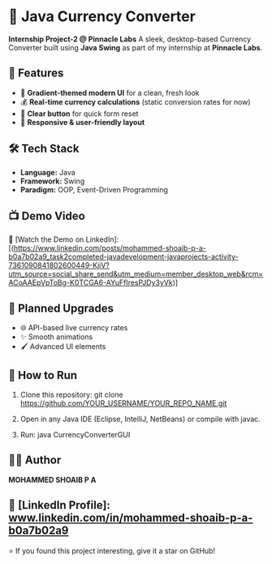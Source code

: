 # 💱 Java Currency Converter
**Internship Project-2 @ Pinnacle Labs**
A sleek, desktop-based Currency Converter built using **Java Swing** as part of my internship at **Pinnacle Labs**.

## 🚀 Features
- 🎨 **Gradient-themed modern UI** for a clean, fresh look
- 💰 **Real-time currency calculations** (static conversion rates for now)
- 🧹 **Clear button** for quick form reset
- 🔹 **Responsive & user-friendly layout**

## 🛠 Tech Stack
- **Language:** Java
- **Framework:** Swing
- **Paradigm:** OOP, Event-Driven Programming

## 📺 Demo Video
🎥 [Watch the Demo on LinkedIn]:[(https://www.linkedin.com/posts/mohammed-shoaib-p-a-b0a7b02a9_task2completed-javadevelopment-javaprojects-activity-7361090841802600449-KjiV?utm_source=social_share_send&utm_medium=member_desktop_web&rcm=ACoAAEpVpToBg-K0TCGA6-AYuFfIresPJDy3yVk)]

## 📌 Planned Upgrades
- 🌐 API-based live currency rates
- ✨ Smooth animations
- 🖌 Advanced UI elements

## 📂 How to Run
1. Clone this repository:
   git clone https://github.com/YOUR_USERNAME/YOUR_REPO_NAME.git

2. Open in any Java IDE (Eclipse, IntelliJ, NetBeans) or compile with javac.

3. Run:
   java CurrencyConverterGUI

## 👨‍💻 Author 
**MOHAMMED SHOAIB P A** 

## 📌 [LinkedIn Profile]: www.linkedin.com/in/mohammed-shoaib-p-a-b0a7b02a9

⭐ If you found this project interesting, give it a star on GitHub!
